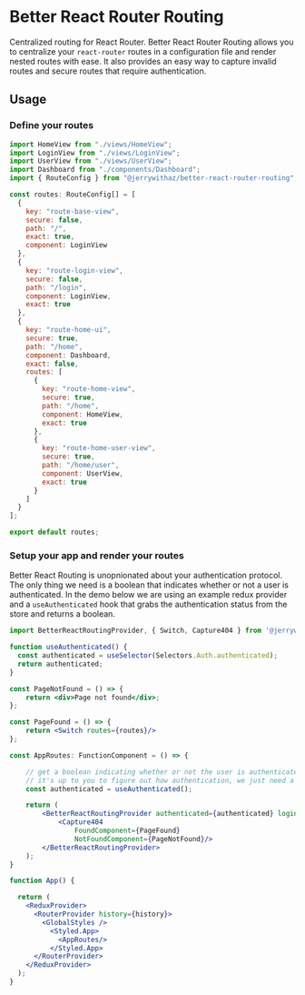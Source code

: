 # Better React Router Routing

Centralized routing for React Router. Better React Router Routing allows you to centralize your `react-router` routes in a configuration file and render nested routes with ease. It also provides an easy way to capture invalid routes and secure routes that require authentication.

## Usage

### Define your routes

```javascript
import HomeView from "./views/HomeView";
import LoginView from "./views/LoginView";
import UserView from "./views/UserView";
import Dashboard from "./components/Dashboard";
import { RouteConfig } from "@jerrywithaz/better-react-router-routing";

const routes: RouteConfig[] = [
  {
    key: "route-base-view",
    secure: false,
    path: "/",
    exact: true,
    component: LoginView
  },
  {
    key: "route-login-view",
    secure: false,
    path: "/login",
    component: LoginView,
    exact: true
  },
  {
    key: "route-home-ui",
    secure: true,
    path: "/home",
    component: Dashboard,
    exact: false,
    routes: [
      {
        key: "route-home-view",
        secure: true,
        path: "/home",
        component: HomeView,
        exact: true
      },
      {
        key: "route-home-user-view",
        secure: true,
        path: "/home/user",
        component: UserView,
        exact: true
      }
    ]
  }
];

export default routes;

```

### Setup your app and render your routes

Better React Routing is unopnionated about your authentication protocol. The only thing we need is a boolean that indicates whether or not a user is authenticated. In the demo below we are using an example redux  provider and a `useAuthenticated` hook that grabs the authentication status from the store and returns a boolean.

```jsx
import BetterReactRoutingProvider, { Switch, Capture404 } from '@jerrywithaz/better-react-router-routing';

function useAuthenticated() {
  const authenticated = useSelector(Selectors.Auth.authenticated);
  return authenticated;
}

const PageNotFound = () => {
    return <div>Page not found</div>;
};

const PageFound = () => {
    return <Switch routes={routes}/>
};

const AppRoutes: FunctionComponent = () => {

    // get a boolean indicating whether or not the user is authenticated
    // it's up to you to figure out how authentication, we just need a boolean
    const authenticated = useAuthenticated();  

    return (
        <BetterReactRoutingProvider authenticated={authenticated} loginPath="/login">
            <Capture404
                FoundComponent={PageFound}
                NotFoundComponent={PageNotFound}/>
        </BetterReactRoutingProvider>
    );
}

function App() {

  return (
    <ReduxProvider>
      <RouterProvider history={history}>
        <GlobalStyles />
          <Styled.App>
            <AppRoutes/>
          </Styled.App>
      </RouterProvider>
    </ReduxProvider>
  );
}

```
